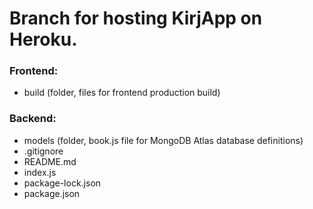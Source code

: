 # Branch for hosting KirjApp on Heroku.

### Frontend:
- build (folder, files for frontend production build)

### Backend:
- models (folder, book.js file for MongoDB Atlas database definitions)
- .gitignore 
- README.md 
- index.js 
- package-lock.json 
- package.json 

